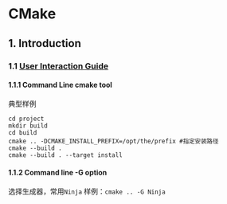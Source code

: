 # CMake

## 1. Introduction

### 1.1 [User Interaction Guide ](https://cmake.org/cmake/help/latest/guide/user-interaction/index.html#guide:User )

#### 1.1.1 Command Line cmake tool

典型样例

```shell
cd project
mkdir build
cd build
cmake .. -DCMAKE_INSTALL_PREFIX=/opt/the/prefix #指定安装路径
cmake --build .
cmake --build . --target install
```

#### 1.1.2 Command line -G option

选择生成器，常用`Ninja` 样例：`cmake .. -G Ninja`

